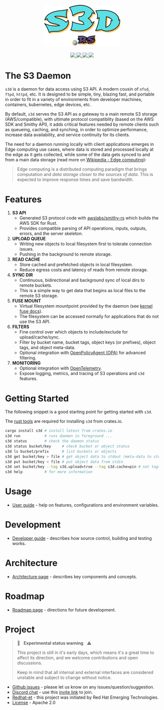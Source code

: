 <div id="top"></div>
<div align="center" style="background-color: hsla(0,0,0%,0.1); text-align: center">
  <a alt="s3d logo" href="https://s3d.rs" style="background-color: hsla(0,0,0%,0.1); text-align: center">
    <img alt="s3d" src="s3d.png" width="250" />
  </a>
</div>
<br />
<div align="center">
  <a alt="crate" href="https://crates.io/crates/s3d">
    <img src="https://img.shields.io/crates/v/s3d.svg?color=success&logo=rust&logoColor=white" />
  </a>
  <a alt="build" href="https://github.com/s3d-rs/s3d/actions">
    <!-- <img src="https://github.com/s3d-rs/s3d/workflows/build/badge.svg" /> -->
    <img src="https://img.shields.io/github/checks-status/s3d-rs/s3d/main?logo=github&logoColor=white" />
  </a>
  <a alt="discord" href="https://discord.com/channels/897764851580035072">
    <img src="https://img.shields.io/discord/897764851580035072?color=success&logo=discord&logoColor=white" />
  </a>
  <a alt="license" href="LICENSE">
    <img src="https://img.shields.io/github/license/s3d-rs/s3d?color=success" />
  </a>
  <!--
  <a alt="releases" href="https://github.com/s3d-rs/s3d/releases/latest">
    <img src="https://img.shields.io/github/v/release/s3d-rs/s3d" />
  </a>
  <a alt="s3d at docs.rs" href="http://docs.rs/s3d">
    <img src="https://docs.rs/s3d/badge.svg" />
  </a>
  -->
</div>

# The S3 Daemon

`s3d` is a daemon for data access using S3 API. A modern cousin of `nfsd`, `ftpd`, `httpd`, etc. It is designed to be simple, tiny, blazing fast, and portable in order to fit in a variety of environments from developer machines, containers, kubernetes, edge devices, etc.

By default, `s3d` serves the S3 API as a gateway to a main remote S3 storage (AWS/compatible), with ultimate protocol compatiblity (based on the AWS SDK and Smithy API), it adds critical features needed by remote clients such as queueing, caching, and synching, in order to optimize performance, increase data availability, and service continuity for its clients.

The need for a daemon running locally with client applications emerges in Edge computing use cases, where data is stored and processed locally at the edge as it gets collected, while some of the data gets synced to and from a main data storage (read more on [Wikipedia - Edge computing](https://en.wikipedia.org/wiki/Edge_computing)):

> Edge computing is a distributed computing paradigm that brings computation and _data storage closer to the sources of data_.
> This is expected to improve response times and save bandwidth.

# Features

1. **S3 API**
   - Generated S3 protocol code with [awslabs/smithy-rs](https://github.com/awslabs/smithy-rs) which builds the AWS SDK for Rust.
   - Provides compatible parsing of API operations, inputs, outputs, errors, and the server skeleton.
1. **UPLOAD QUEUE**
   - Writing new objects to local filesystem first to tolerate connection issues.
   - Pushing in the background to remote storage.
1. **READ CACHE**
   - Store cached and prefetched objects in local filesystem.
   - Reduce egress costs and latency of reads from remote storage.
1. **SYNC DIR**
   - Continuous, bidirectional and background sync of local dirs to remote buckets.
   - This is a simple way to get data that begins as local files to the remote S3 storage.
1. **FUSE MOUNT**
   - Virtual filesystem mountpoint provided by the daemon (see [kernel fuse docs](https://www.kernel.org/doc/html/latest/filesystems/fuse.html)).
   - The filesystem can be accessed normally for applications that do not use the S3 API.
1. **FILTERS**
   - Fine control over which objects to include/exclude for upload/cache/sync.
   - Filter by bucket name, bucket tags, object keys (or prefixes), object tags, and object meta-data.
   - Optional integration with [OpenPolicyAgent (OPA)](https://www.openpolicyagent.org) for advanced filtering.
1. **MONITORING**
   - Optional integration with [OpenTelemetry](https://opentelemetry.io).
   - Expose logging, metrics, and tracing of S3 operations and `s3d` features.

# Getting Started

The following snippet is a good starting point for getting started with `s3d`.

The [rust tools](https://www.rust-lang.org/tools/install) are required for installing `s3d` from crates.io.

```bash
cargo install s3d # install latest from crates.io
s3d run           # runs daemon in foreground ...
s3d status        # check the daemon status
s3d status bucket/key     # check bucket or object status
s3d ls bucket/prefix      # list buckets or objects
s3d get bucket/key > file # get object data to stdout (meta-data to stderr)
s3d put bucket/key < file # put object data from stdin
s3d set bucket/key --tag s3d.upload=true --tag s3d.cache=pin # set tags for object
s3d help          # for more information
```

# Usage

- [User guide](docs/user-guide.md) - help on features, configurations and environment variables.

# Development

- [Developer guide](docs/developer-guide.md) - describes how source control, building and testing works.

# Architecture

- [Architecture page](docs/architecture.md) - describes key components and concepts.

# Roadmap

- [Roadmap page](docs/roadmap.md) - directions for future development.

# Project

> :telescope: &nbsp; **Experimental status warning** &nbsp; :warning:
>
> This project is still in it's early days, which means it's a great time to affect its direction, and we welcome contributions and open discussions.
>
> Keep in mind that all internal and external interfaces are considered unstable and subject to change without notice.

- [Github issues](https://github.com/s3d-rs/s3d/issues) - please let us know on any issues/question/suggestion.
- [Discord chat](https://discord.com/channels/897764851580035072) - use this [invite link](https://discord.gg/kPWHDuCdhh) to join.
- [Redhat-et](https://github.com/redhat-et) - this project was initiated by Red Hat Emerging Technologies.
- [License](LICENSE) - Apache 2.0
